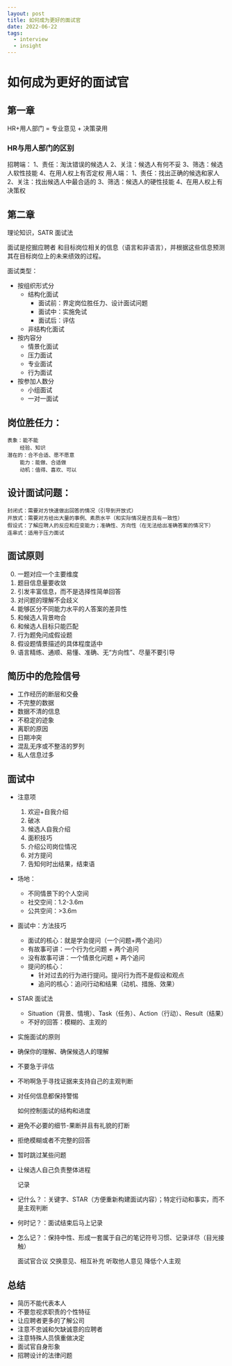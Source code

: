 ```yaml
---
layout: post
title: 如何成为更好的面试官
date: 2022-06-22
tags:
  - interview
  - insight
---
```


# 如何成为更好的面试官

## 第一章

HR+用人部门 = 专业意见 + 决策录用

### HR与用人部门的区别

招聘端：
1、责任：淘汰错误的候选人
2、关注：候选人有何不妥
3、筛选：候选人软性技能
4、在用人权上有否定权
用人端：
1、责任：找出正确的候选和家人
2、关注：找出候选人中最合适的
3、筛选：候选人的硬性技能
4、在用人权上有决策权

## 第二章

理论知识，SATR 面试法

面试是挖掘应聘者 和目标岗位相关的信息（语言和非语言），并根据这些信息预测其在目标岗位上的未来绩效的过程。

面试类型：

- 按组织形式分
  - 结构化面试
    - 面试前：界定岗位胜任力、设计面试问题
    - 面试中：实施免试
    - 面试后：评估
  - 非结构化面试
- 按内容分
  - 情景化面试
  - 压力面试
  - 专业面试
  - 行为面试
- 按参加人数分
  - 小组面试
  - 一对一面试

## 岗位胜任力：

    表象：能不能
    	经验、知识
    潜在的：合不合适、愿不愿意
    	能力：能做、合适做
    	动机：值得、喜欢、可以

## 设计面试问题：

    封闭式：需要对方快速做出回答的情况（引导到开放式）
    开放式：需要对方给出大量的事例、素质水平（和实际情况是否具有一致性）
    假设式：了解应聘人的反应和应变能力；准确性、方向性（在无法给出准确答案的情况下）
    连串式：适用于压力面试

## 面试原则

0. 一题对应一个主要维度
1. 题目信息量要收敛
2. 引发丰富信息，而不是选择性简单回答
3. 对问题的理解不会歧义
4. 能够区分不同能力水平的人答案的差异性
5. 和候选人背景吻合
6. 和候选人目标只能匹配
7. 行为题免问成假设题
8. 假设题情景描述的具体程度适中
9. 语言精练、通顺、易懂、准确、无“方向性”、尽量不要引导

## 简历中的危险信号

- 工作经历的断层和交叠
- 不完整的数据
- 数据不清的信息
- 不稳定的迹象
- 离职的原因
- 日期冲突
- 混乱无序或不整洁的罗列
- 私人信息过多

## 面试中

- 注意项
  1. 欢迎+自我介绍
  2. 破冰
  3. 候选人自我介绍
  4. 面积技巧
  5. 介绍公司岗位情况
  6. 对方提问
  7. 告知何时出结果，结束语
- 场地：
  - 不同情景下的个人空间
  - 社交空间：1.2-3.6m
  - 公共空间：>3.6m
- 面试中：方法技巧
  - 面试的核心：就是学会提问（一个问题+两个追问）
  - 有故事可讲：一个行为化问题 + 两个追问
  - 没有故事可讲：一个情景化问题 + 两个追问
  - 提问的核心：
    - 针对过去的行为进行提问。提问行为而不是假设和观点
    - 追问的核心：追问行动和结果（动机、措施、效果）
- STAR 面试法
  - Situation（背景、情境）、Task（任务）、Action（行动）、Result（结果）
  - 不好的回答：模糊的、主观的
- 实施面试的原则

- 确保你的理解、确保候选人的理解
- 不要急于评估
- 不哟啊急于寻找证据来支持自己的主观判断
- 对任何信息都保持警惕

  如何控制面试的结构和进度

- 避免不必要的细节-果断并且有礼貌的打断
- 拒绝模糊或者不完整的回答
- 暂时跳过某些问题
- 让候选人自己负责整体进程

  记录

- 记什么？：关键字、STAR（方便重新构建面试内容）；特定行动和事实，而不是主观判断
- 何时记？：面试结束后马上记录
- 怎么记？：保持中性、形成一套属于自己的笔记符号习惯、记录详尽（目光接触）

  面试官合议
  交换意见、相互补充
  听取他人意见
  降低个人主观

## 总结

- 简历不能代表本人
- 不要忽视求职责的个性特征
- 让应聘者更多的了解公司
- 注意不忠诚和欠缺诚意的应聘者
- 注意特殊人员慎重做决定
- 面试官自身形象
- 招聘设计的法律问题
